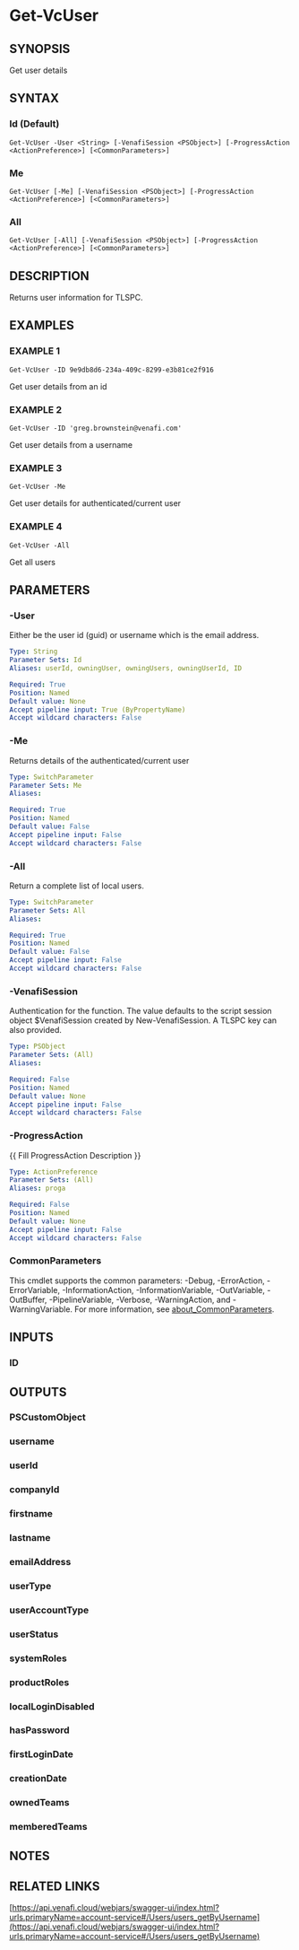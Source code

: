 # Get-VcUser

## SYNOPSIS
Get user details

## SYNTAX

### Id (Default)
```
Get-VcUser -User <String> [-VenafiSession <PSObject>] [-ProgressAction <ActionPreference>] [<CommonParameters>]
```

### Me
```
Get-VcUser [-Me] [-VenafiSession <PSObject>] [-ProgressAction <ActionPreference>] [<CommonParameters>]
```

### All
```
Get-VcUser [-All] [-VenafiSession <PSObject>] [-ProgressAction <ActionPreference>] [<CommonParameters>]
```

## DESCRIPTION
Returns user information for TLSPC.

## EXAMPLES

### EXAMPLE 1
```
Get-VcUser -ID 9e9db8d6-234a-409c-8299-e3b81ce2f916
```

Get user details from an id

### EXAMPLE 2
```
Get-VcUser -ID 'greg.brownstein@venafi.com'
```

Get user details from a username

### EXAMPLE 3
```
Get-VcUser -Me
```

Get user details for authenticated/current user

### EXAMPLE 4
```
Get-VcUser -All
```

Get all users

## PARAMETERS

### -User
Either be the user id (guid) or username which is the email address.

```yaml
Type: String
Parameter Sets: Id
Aliases: userId, owningUser, owningUsers, owningUserId, ID

Required: True
Position: Named
Default value: None
Accept pipeline input: True (ByPropertyName)
Accept wildcard characters: False
```

### -Me
Returns details of the authenticated/current user

```yaml
Type: SwitchParameter
Parameter Sets: Me
Aliases:

Required: True
Position: Named
Default value: False
Accept pipeline input: False
Accept wildcard characters: False
```

### -All
Return a complete list of local users.

```yaml
Type: SwitchParameter
Parameter Sets: All
Aliases:

Required: True
Position: Named
Default value: False
Accept pipeline input: False
Accept wildcard characters: False
```

### -VenafiSession
Authentication for the function.
The value defaults to the script session object $VenafiSession created by New-VenafiSession.
A TLSPC key can also provided.

```yaml
Type: PSObject
Parameter Sets: (All)
Aliases:

Required: False
Position: Named
Default value: None
Accept pipeline input: False
Accept wildcard characters: False
```

### -ProgressAction
{{ Fill ProgressAction Description }}

```yaml
Type: ActionPreference
Parameter Sets: (All)
Aliases: proga

Required: False
Position: Named
Default value: None
Accept pipeline input: False
Accept wildcard characters: False
```

### CommonParameters
This cmdlet supports the common parameters: -Debug, -ErrorAction, -ErrorVariable, -InformationAction, -InformationVariable, -OutVariable, -OutBuffer, -PipelineVariable, -Verbose, -WarningAction, and -WarningVariable. For more information, see [about_CommonParameters](http://go.microsoft.com/fwlink/?LinkID=113216).

## INPUTS

### ID
## OUTPUTS

### PSCustomObject
###     username
###     userId
###     companyId
###     firstname
###     lastname
###     emailAddress
###     userType
###     userAccountType
###     userStatus
###     systemRoles
###     productRoles
###     localLoginDisabled
###     hasPassword
###     firstLoginDate
###     creationDate
###     ownedTeams
###     memberedTeams
## NOTES

## RELATED LINKS

[https://api.venafi.cloud/webjars/swagger-ui/index.html?urls.primaryName=account-service#/Users/users_getByUsername](https://api.venafi.cloud/webjars/swagger-ui/index.html?urls.primaryName=account-service#/Users/users_getByUsername)

